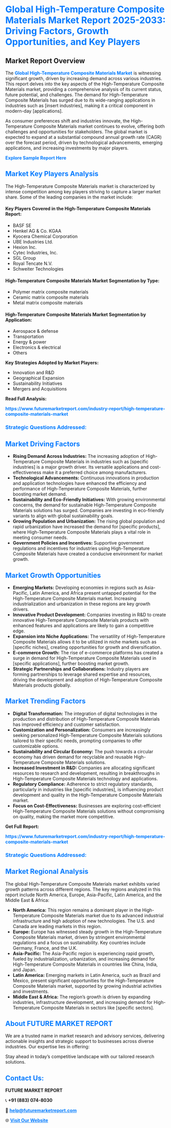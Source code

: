 <h1 style="color: #007BFF;">Global High-Temperature Composite Materials Market Report 2025-2033: Driving Factors, Growth Opportunities, and Key Players</h1>

<section id="overview">
<h2>Market Report Overview</h2>
<p>The <a href="https://www.futuremarketreport.com/industry-report/high-temperature-composite-materials-market" style="color: #007BFF; text-decoration: none;"><strong>Global High-Temperature Composite Materials Market</strong></a> is witnessing significant growth, driven by increasing demand across various industries. This report delves into the key aspects of the High-Temperature Composite Materials market, providing a comprehensive analysis of its current status, future potential, and challenges. The demand for High-Temperature Composite Materials has surged due to its wide-ranging applications in industries such as [insert industries], making it a critical component in modern-day [applications].</p>
<p>As consumer preferences shift and industries innovate, the High-Temperature Composite Materials market continues to evolve, offering both challenges and opportunities for stakeholders. The global market is expected to expand at a substantial compound annual growth rate (CAGR) over the forecast period, driven by technological advancements, emerging applications, and increasing investments by major players.</p>
</section>

<section id="overview">
<p><a href="https://www.futuremarketreport.com/request-sample/reportId=105618" style="color: #007BFF; text-decoration: none;"><strong>Explore Sample Report Here</strong></a></p>
</section>

<section id="key-players">
<h2 style="color: #007BFF;">Market Key Players Analysis</h2>
<p>The High-Temperature Composite Materials market is characterized by intense competition among key players striving to capture a larger market share. Some of the leading companies in the market include:</p>
<h4>Key Players Covered in the High-Temperature Composite Materials Report:</h4>
<ul><li>BASF SE</li><li>Henkel AG &amp; Co. KGAA</li><li>Kyocera Chemical Corporation</li><li>UBE Industries Ltd.</li><li>Hexion Inc.</li><li>Cytec Industries, Inc.</li><li>SGL Group</li><li>Royal Tencate N.V.</li><li>Schweiter Technologies</li></ul>
<h4>High-Temperature Composite Materials Market Segmentation by Type:</h4>
<ul><li>Polymer matrix composite materials</li><li>Ceramic matrix composite materials</li><li>Metal matrix composite materials</li></ul>

<h4>High-Temperature Composite Materials Market Segmentation by Application:</h4>
<ul><li>Aerospace &amp; defense</li><li>Transportation</li><li>Energy &amp; power</li><li>Electronics &amp; electrical</li><li>Others</li></ul>
<p><strong>Key Strategies Adopted by Market Players:</strong></p>
<ul>
<li>Innovation and R&D</li>
<li>Geographical Expansion</li>
<li>Sustainability Initiatives</li>
<li>Mergers and Acquisitions</li>
</ul>
</section>

<section>
<p><strong>Read Full Analysis: </strong></p><a href="https://www.futuremarketreport.com/industry-report/high-temperature-composite-materials-market" style="color: #007BFF; text-decoration: none;"><strong>https://www.futuremarketreport.com/industry-report/high-temperature-composite-materials-market</strong></a>
<h3 style="color: #007BFF;">Strategic Questions Addressed:</h3>
</section>

<section id="driving-factors">
<h2 style="color: #007BFF;">Market Driving Factors</h2>
<ul>
<li><strong>Rising Demand Across Industries:</strong> The increasing adoption of High-Temperature Composite Materials in industries such as [specific industries] is a major growth driver. Its versatile applications and cost-effectiveness make it a preferred choice among manufacturers.</li>
<li><strong>Technological Advancements:</strong> Continuous innovations in production and application technologies have enhanced the efficiency and performance of High-Temperature Composite Materials, further boosting market demand.</li>
<li><strong>Sustainability and Eco-Friendly Initiatives:</strong> With growing environmental concerns, the demand for sustainable High-Temperature Composite Materials solutions has surged. Companies are investing in eco-friendly variants to align with global sustainability goals.</li>
<li><strong>Growing Population and Urbanization:</strong> The rising global population and rapid urbanization have increased the demand for [specific products], where High-Temperature Composite Materials plays a vital role in meeting consumer needs.</li>
<li><strong>Government Policies and Incentives:</strong> Supportive government regulations and incentives for industries using High-Temperature Composite Materials have created a conducive environment for market growth.</li>
</ul>
</section>

<section id="growth-opportunities">
<h2 style="color: #007BFF;">Market Growth Opportunities</h2>
<ul>
<li><strong>Emerging Markets:</strong> Developing economies in regions such as Asia-Pacific, Latin America, and Africa present untapped potential for the High-Temperature Composite Materials market. Increasing industrialization and urbanization in these regions are key growth drivers.</li>
<li><strong>Innovative Product Development:</strong> Companies investing in R&D to create innovative High-Temperature Composite Materials products with enhanced features and applications are likely to gain a competitive edge.</li>
<li><strong>Expansion into Niche Applications:</strong> The versatility of High-Temperature Composite Materials allows it to be utilized in niche markets such as [specific niches], creating opportunities for growth and diversification.</li>
<li><strong>E-commerce Growth:</strong> The rise of e-commerce platforms has created a surge in demand for High-Temperature Composite Materials used in [specific applications], further boosting market growth.</li>
<li><strong>Strategic Partnerships and Collaborations:</strong> Industry players are forming partnerships to leverage shared expertise and resources, driving the development and adoption of High-Temperature Composite Materials products globally.</li>
</ul>
</section>

<section id="trending-factors">
<h2 style="color: #007BFF;">Market Trending Factors</h2>
<ul>
<li><strong>Digital Transformation:</strong> The integration of digital technologies in the production and distribution of High-Temperature Composite Materials has improved efficiency and customer satisfaction.</li>
<li><strong>Customization and Personalization:</strong> Consumers are increasingly seeking personalized High-Temperature Composite Materials solutions tailored to their specific needs, prompting companies to offer customizable options.</li>
<li><strong>Sustainability and Circular Economy:</strong> The push towards a circular economy has driven demand for recyclable and reusable High-Temperature Composite Materials solutions.</li>
<li><strong>Increased Investment in R&D:</strong> Companies are allocating significant resources to research and development, resulting in breakthroughs in High-Temperature Composite Materials technology and applications.</li>
<li><strong>Regulatory Compliance:</strong> Adherence to strict regulatory standards, particularly in industries like [specific industries], is influencing product development and quality in the High-Temperature Composite Materials market.</li>
<li><strong>Focus on Cost-Effectiveness:</strong> Businesses are exploring cost-efficient High-Temperature Composite Materials solutions without compromising on quality, making the market more competitive.</li>
</ul>
</section>

<section>
<p><strong>Get Full Report: </strong></p><a href="https://www.futuremarketreport.com/industry-report/high-temperature-composite-materials-market" style="color: #007BFF; text-decoration: none;"><strong>https://www.futuremarketreport.com/industry-report/high-temperature-composite-materials-market</strong></a>
<h3 style="color: #007BFF;">Strategic Questions Addressed:</h3>
</section>


<section id="regional-analysis">
<h2 style="color: #007BFF;">Market Regional Analysis</h2>
<p>The global High-Temperature Composite Materials market exhibits varied growth patterns across different regions. The key regions analyzed in this report include North America, Europe, Asia-Pacific, Latin America, and the Middle East & Africa:</p>
<ul>
<li><strong>North America:</strong> This region remains a dominant player in the High-Temperature Composite Materials market due to its advanced industrial infrastructure and high adoption of new technologies. The U.S. and Canada are leading markets in this region.</li>
<li><strong>Europe:</strong> Europe has witnessed steady growth in the High-Temperature Composite Materials market, driven by stringent environmental regulations and a focus on sustainability. Key countries include Germany, France, and the U.K.</li>
<li><strong>Asia-Pacific:</strong> The Asia-Pacific region is experiencing rapid growth, fueled by industrialization, urbanization, and increasing demand for High-Temperature Composite Materials in countries like China, India, and Japan.</li>
<li><strong>Latin America:</strong> Emerging markets in Latin America, such as Brazil and Mexico, present significant opportunities for the High-Temperature Composite Materials market, supported by growing industrial activities and investments.</li>
<li><strong>Middle East & Africa:</strong> The region’s growth is driven by expanding industries, infrastructure development, and increasing demand for High-Temperature Composite Materials in sectors like [specific sectors].</li>
</ul>
</section>

<footer>
<h2 style="color: #007BFF;">About FUTURE MARKET REPORT</h2>
<p>We are a trusted name in market research and advisory services, delivering actionable insights and strategic support to businesses across diverse industries. Our expertise lies in offering:</p>

<p>Stay ahead in today’s competitive landscape with our tailored research solutions.</p>

<h2 style="color: #007BFF;">Contact Us:</h2>
<p><strong>FUTURE MARKET REPORT</strong></p>
<p>📞 <strong>+91 (883) 074-8030</strong></p>
<p>📧 <strong><a href="mailto:help@futuremarketreport.com" style="color: #007BFF;">help@futuremarketreport.com</a></strong></p>
<p>🌐 <strong><a href="https://www.futuremarketreport.com/" style="color: #007BFF;">Visit Our Website</a></strong></p>
</footer>